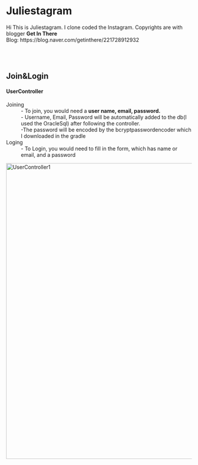 <h1>Juliestagram</h1>
<p> Hi This is Juliestagram. I clone coded the Instagram. Copyrights are with blogger <strong>Get In There</strong>
  <br>Blog: https://blog.naver.com/getinthere/221728912932
</p>
<br>
<br>


<h2>Join&Login</h2>
<df>
  <dl>
    <h4>UserController</h4>
    <dt>Joining</dt>
       <dd> - To join, you would need a <strong>user name, email, password.</strong> </dd>
       <dd> - Username, Email, Password will be automatically added to the db(I used the OracleSql) after following the controller. </dd>
         <dd> -The password will be encoded by the bcryptpasswordencoder which I downloaded in the gradle</dd>
    <dt>Loging</dt>
       <dd> - To Login, you would need to fill in the form, which has name or email, and a password </dd>
    
   </dl>  
</df> 
<img src="https://user-images.githubusercontent.com/62527384/139563479-eafdf994-f1b7-47ca-b99a-3e86e4dfc6a1.gif" alt="UserController1" width="800">

